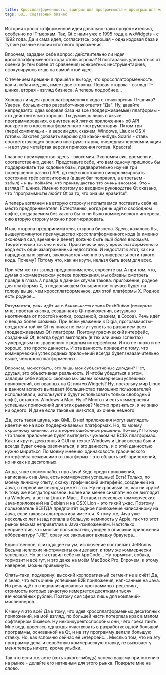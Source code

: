 ```yaml
---
title: Кроссплатформенность: выигрыш для программиста и проигрыш для малого бизнеса
tags: GUI, софтверный бизнес
---
```


История кроссплатформенной идеи довольно-таки продолжительна, особенно по IT-меркам. Так, Qt с нами уже с 1995 года, а wxWidgets - с 1992 года. Да и сама идея, согласитесь, хорошая - одна кодовая база и тут же разные версии итогового приложения.

Впрочем, зададим себе вопрос: действительно ли идея кроссплатформенного кода столь хороша? Я постараюсь удержаться от оценки (и тем более от сравнения) конкретных инструментариев, сфокусируюсь лишь на самой этой идее.

С течением времени я пришёл к выводу, что кроссплатформенность, как и любая медаль, имеет две стороны. Первая сторона - взгляд IT-шника, вторая - взгляд бизнеса. А теперь подробнее...

Хороша ли идея кроссплатформенного кода с точки зрения IT-шника? Уверен, большинство разработчиков ответят "Да". Ну, давайте непредвзято: одна кодовая база на все (поддерживаемые) платформы - это действительно хорошо. Ты думаешь лишь о языке программирования, о внутренней логике приложения и об API конкретного кроссплатформенного инструментария. Потом три (пере)компиляции - и версии для, скажем, Windows, Linux и OS X готовы. Захотел добавить версию для какой-нибудь Solaris - ставь соответствующую версию инструментария, очередная перекомпиляция - и вот уже четвёртая версия приложения готова. Красота!

Главное преимущество здесь - экономия. Экономия сил, времени и, соответственно, денег. Представьте себе, что вам одному пришлось бы поддерживать три кодовые базы, предварительно изучив три (совершенно разных) API, да ещё и постоянно синхронизировать состояние трёх репозиториев (в двух баг поправил, а в третьем - забыл) - и вы поймёте, что преимущество это очень весомое. Это - взгляд IT-шника. Именно поэтому во вводном руководстве Qt сказано, что "программисты любят Qt за то, что она им нравится".

А теперь взглянем на вторую сторону и попытаемся поставить себя на место предпринимателя. Естественно, когда речь идёт о свободном софте, создаваемом без какого бы то ни было коммерческого интереса, сию вторую сторону можно проигнорировать.

Итак, сторона предпринимателя, сторона бизнеса. Здесь, казалось бы, вышеупомянутое преимущество кроссплатформенного кода (а именно экономия сил, времени и денег) должно быть *ещё более весомым*. Теоретически так оно и есть. Практически же, у кроссплатформенного кода есть один ааааграменный недостаток. И недостаток этот, как ни парадокально звучит, заключается именно в универсальности такого кода. Почему? Потому что, как ни крути, нельзя быть всем для всех.

При чём же тут взгляд предпринимателя, спросите вы. А при том, что, думая о коммерческом успехе приложения, мы обязаны смотреть правде в глаза. А правда в данном случае такова: приложение, родное для платформы Х, в подавляющем большинстве случаев будет на голову выше, чем кроссплатформенное, для этой платформы Х. Родное есть родное...

Разумеется, речь идёт не о банальностях типа PushButton (поверьте мне, простая кнопка, созданная в Qt-приложении, визуально неотличима от простой кнопки, созданной, скажем, в Cocoa). Речь идёт о вещах более сложных. При всём уважении к Digia, программисты-создатели той же Qt ну никак не смогут успеть за развитием всех (поддерживаемых Qt) платформ. Поэтому графический интерфейс, созданный Qt, всегда будет выглядеть (в тех или иных аспектах) чужеродным по сравнению с родным интерфейсом. И это не плохо и не хорошо, это просто данность. И эта данность приводит к тому, что коммерческий успех родных приложений всегда будет знаааачительно выше, чем кроссплатформенных.

Впрочем, может быть, это лишь мои субъективные догадки? Нет, друзья, это объективная реальность. И чтобы убедиться в этом, зададим себе вопрос: сколько мы знаем коммерчески успешных приложений, основанных на Qt или wxWidgets? Ну, поскольку мир Linux в данном аспекте выпадает (большинство тамошних пользователей использовали, используют и будут использовать только свободный софт), остаются Windows и Mac. Ну и? Много ли есть коммерчески успешных приложений для этих рынков? Честно признаться, я не знаю ни одного. И даже если таковые имеются, их очень немного.

Да, есть такая штука, как QML. В ней приложения могут выглядеть идентично на всех поддерживаемых платформах. Но, по моему скромному мнению, это в корне ошибочное решение. Почему? Потому что такое приложение будет выглядеть чужаком на ВСЕХ платформах. Как ни крути, десктопный GUI на тех же Windows и Linux всегда был и всегда будет очень различаться, и это данность, и с этой данностью нужно мириться. По моему мнению, одинаковость графического интерфейса независимо от платформы - это область веб-приложений, но никак не десктопных.

Ах да, я же совсем забыл про Java! Ведь среди приложений, написанных на Java, есть коммерчески успешные! Есть! Только, по моему личному опыту, скажу: графический интерфейс, созданный на Java, с первой же секунды режет глаз. Ну некрасивый он, как ни крути! К тому же всегда тормозной. Более или менее симпатично он выглядит на Windows, а вот на Linux и Mac... Я ставил несколько коммерческих Java-приложений на Debian и на OS X Lion - это тихий ужас. Поэтому пользователь ВСЕГДА предпочтёт родное приложение написанному на Java, если таковая альтернатива имеется. К тому же, Java уже несколько лет назад попала в большую немилость у Apple, так что этот рынок весьма неприветлив к Java-приложениям. Настолько неприветлив, что многие пользователи, увидев в описании приложения аббревиатуру "JRE", сразу же закрывают вкладку браузера...

Единственное, приходящее на ум, исключение составляет JetBrains. Весьма неплохие инструменты они делают, к тому же коммерчески успешные. Но вот я ставил себе их AppCode... Ну тормозит, собака, тормозит и всё тут, и это даже на моём MacBook Pro. Впрочем, к этому наверное, можно привыкнуть.

Опять-таки, подчеркну: высокий корпоративный сегмент не в счёт! Да, я знаю, что есть очень успешные B2B приложения, написанные на Java. Но речь идёт о специализированных программных решениях, стоимость которых зачастую измеряется десятками тысяч вечнозелёных рублей. Поэтому сия сфера лишь для компаний-миллионеров...

К чему я это всё? Да к тому, что идея кроссплатформенных десктопных приложений, на мой взгляд, по большей части потерпела крах в малом софтверном бизнесе. Ну неконкурентоспособны они, чего греха таить. Мне ведь довелось однажды участвовать в разработке одной большой программы, основанной на Qt, и на эту программу делали большую ставку. Но, как вспомню сейчас её интерфейс... Мысль о том, что на эту программу делали серьёзную коммерческую ставку, не вызывает у меня теперь ничего, кроме улыбки...

Так что если желаете (хоть какого-нибудь) успеха вашему приложению на рынке - делайте его нативным для этого рынка. Поверьте мне на слово.
